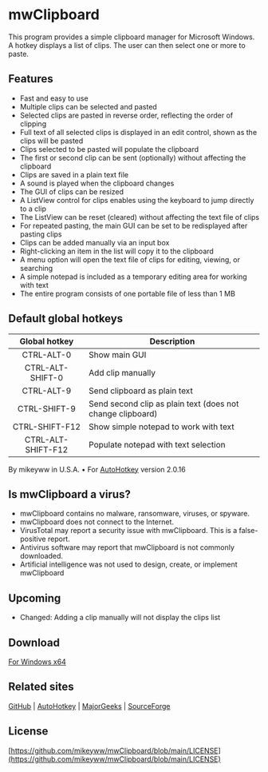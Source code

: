 # mwClipboard

This program provides a simple clipboard manager for Microsoft Windows. A hotkey displays a list of clips. The user can then select one or more to paste.

## Features

- Fast and easy to use
- Multiple clips can be selected and pasted
- Selected clips are pasted in reverse order, reflecting the order of clipping
- Full text of all selected clips is displayed in an edit control, shown as the clips will be pasted
- Clips selected to be pasted will populate the clipboard
- The first or second clip can be sent (optionally) without affecting the clipboard
- Clips are saved in a plain text file
- A sound is played when the clipboard changes
- The GUI of clips can be resized
- A ListView control for clips enables using the keyboard to jump directly to a clip
- The ListView can be reset (cleared) without affecting the text file of clips
- For repeated pasting, the main GUI can be set to be redisplayed after pasting clips
- Clips can be added manually via an input box
- Right-clicking an item in the list will copy it to the clipboard
- A menu option will open the text file of clips for editing, viewing, or searching
- A simple notepad is included as a temporary editing area for working with text
- The entire program consists of one portable file of less than 1 MB

## Default global hotkeys

|    Global hotkey   | Description                                                |
|:------------------:|------------------------------------------------------------|
|     CTRL-ALT-0     | Show main GUI                                              |
|  CTRL-ALT-SHIFT-0  | Add clip manually                                          |
|     CTRL-ALT-9     | Send clipboard as plain text                               |
|    CTRL-SHIFT-9    | Send second clip as plain text (does not change clipboard) |
|   CTRL-SHIFT-F12   | Show simple notepad to work with text                      |
| CTRL-ALT-SHIFT-F12 | Populate notepad with text selection                       |

By mikeyww in U.S.A. • For [AutoHotkey](https://autohotkey.com/) version 2.0.16

## Is mwClipboard a virus?

- mwClipboard contains no malware, ransomware, viruses, or spyware.
- mwClipboard does not connect to the Internet.
- VirusTotal may report a security issue with mwClipboard. This is a false-positive report.
- Antivirus software may report that mwClipboard is not commonly downloaded.
- Artificial intelligence was not used to design, create, or implement mwClipboard 

## Upcoming

- Changed: Adding a clip manually will not display the clips list

## Download

[For Windows x64](https://github.com/mikeyww/mwClipboard/releases)

## Related sites

[GitHub](https://github.com/mikeyww/mwClipboard/) | [AutoHotkey](https://www.autohotkey.com/boards/viewtopic.php?f=83&t=131119) | [MajorGeeks](https://www.majorgeeks.com/files/details/mwclipboard.html) | [SourceForge](https://sourceforge.net/projects/mwclipboard/)

## License

[https://github.com/mikeyww/mwClipboard/blob/main/LICENSE](https://github.com/mikeyww/mwClipboard/blob/main/LICENSE)
